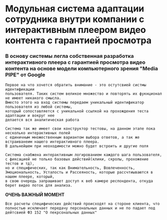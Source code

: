# Модульная система адаптации сотрудника внутри компании с интерактивным плеером видео контента с гарантией просмотра

### В основу системы легла собственная разработка интерактивного плеера с гарантией просмотра видео контента на основе модели компьютерного зрения "Media PIPE" от Google ###

```
Первое на что хочется обратить внимание - это остутсвией систмы идентификации 
пользователя. Таких систем великое множество и повторять их фукнционал не имеет никакого смысла. 
Вместо этого на вход системы передаем уникальный идентификатор пользователя из любой системы, 
который сопоставляется с уникальной ссылкой на прохождения теста адаптации и вокруг нее 
делается вся аналитическая работа
```

```
Система так же имеет свои конструктор тестовы, на данном этапе пока несколько интерактивных полей
с единичным множественным вариантом выбора ответов, а так же встраиванеим нашего интерактивного плеера. 
В дальнейшем при неоходимости можно будет встроить и другие поля
```

```
Система снабжена интерактивным логированием каждого шага пользователя, с фиксацией не только базовых действий(клики, скролы, прохожение тестов и тд),
но и специфических, так как Внимательность, Вовлеченность, Эмоциональность, Усталость и Рассеяность, которые рассчтиываются в нашем плеере, который, 
в свою очередь запрашивает доступ к веб камере респондента, откуда берет видео поток для анализа.
```


**ОЧЕНЬ ВАЖНЫЙ МОМЕНТ**

```Все расчеты специфических действий происходят на стороне клиента, что полностью исключает передачу персональных данных и не по падает под дейтсвией ФЗ 152 "О пекрсональных данных"```





